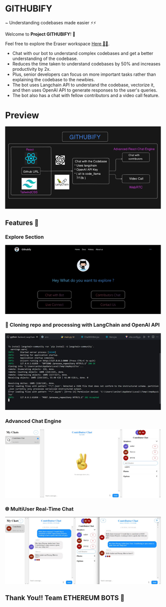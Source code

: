 # GITHUBIFY 
~ Understanding codebases made easier ⚡⚡

Welcome to **Project GITHUBIFY**! 🚀

Feel free to explore the Eraser workspace [Here 👨‍💻](https://app.eraser.io/workspace/Z9dLps6TNrTbcQoYyGQZ).

- Chat with our bot to understand complex codebases and get a better understanding of the codebase. 
- Reduces the time taken to understand codebases by 50% and increases productivity by 2x. 
- Plus, senior developers can focus on more important tasks rather than explaining the codebase to the newbies.
- The bot uses Langchain API to understand the codebase, vectorize it, and then uses OpenAI API to generate responses to the user's queries.
- The bot also has a chat with fellow contributors and a video call feature.

# Preview 
![Main Page](./public/image2.png)

## Features 🌟

### Explore Section

![Explore Section](./public/IMG-20240128-WA0004.jpg)

### 🚀 Cloning repo and processing with LangChain and OpenAI API

![Cloning and Processing](./public/IMG-20240128-WA0006.jpg)

###  Advanced Chat Engine  

![Advanced Chat Engine](./public/IMG-20240128-WA0001.jpg)

### 🌐 MultiUser Real-Time Chat 

![MultiUser Real-Time Chat](./public/IMG-20240128-WA0002.jpg)


## Thank You!! Team ETHEREUM BOTS 🤖
